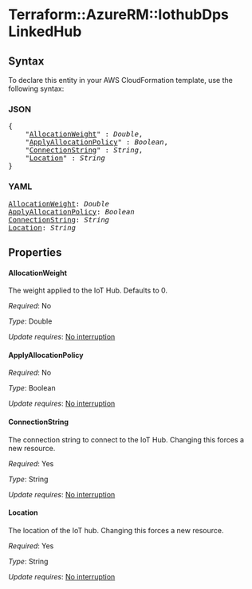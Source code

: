 # Terraform::AzureRM::IothubDps LinkedHub

## Syntax

To declare this entity in your AWS CloudFormation template, use the following syntax:

### JSON

<pre>
{
    "<a href="#allocationweight" title="AllocationWeight">AllocationWeight</a>" : <i>Double</i>,
    "<a href="#applyallocationpolicy" title="ApplyAllocationPolicy">ApplyAllocationPolicy</a>" : <i>Boolean</i>,
    "<a href="#connectionstring" title="ConnectionString">ConnectionString</a>" : <i>String</i>,
    "<a href="#location" title="Location">Location</a>" : <i>String</i>
}
</pre>

### YAML

<pre>
<a href="#allocationweight" title="AllocationWeight">AllocationWeight</a>: <i>Double</i>
<a href="#applyallocationpolicy" title="ApplyAllocationPolicy">ApplyAllocationPolicy</a>: <i>Boolean</i>
<a href="#connectionstring" title="ConnectionString">ConnectionString</a>: <i>String</i>
<a href="#location" title="Location">Location</a>: <i>String</i>
</pre>

## Properties

#### AllocationWeight

The weight applied to the IoT Hub. Defaults to 0.

_Required_: No

_Type_: Double

_Update requires_: [No interruption](https://docs.aws.amazon.com/AWSCloudFormation/latest/UserGuide/using-cfn-updating-stacks-update-behaviors.html#update-no-interrupt)

#### ApplyAllocationPolicy

_Required_: No

_Type_: Boolean

_Update requires_: [No interruption](https://docs.aws.amazon.com/AWSCloudFormation/latest/UserGuide/using-cfn-updating-stacks-update-behaviors.html#update-no-interrupt)

#### ConnectionString

The connection string to connect to the IoT Hub. Changing this forces a new resource.

_Required_: Yes

_Type_: String

_Update requires_: [No interruption](https://docs.aws.amazon.com/AWSCloudFormation/latest/UserGuide/using-cfn-updating-stacks-update-behaviors.html#update-no-interrupt)

#### Location

The location of the IoT hub. Changing this forces a new resource.

_Required_: Yes

_Type_: String

_Update requires_: [No interruption](https://docs.aws.amazon.com/AWSCloudFormation/latest/UserGuide/using-cfn-updating-stacks-update-behaviors.html#update-no-interrupt)

